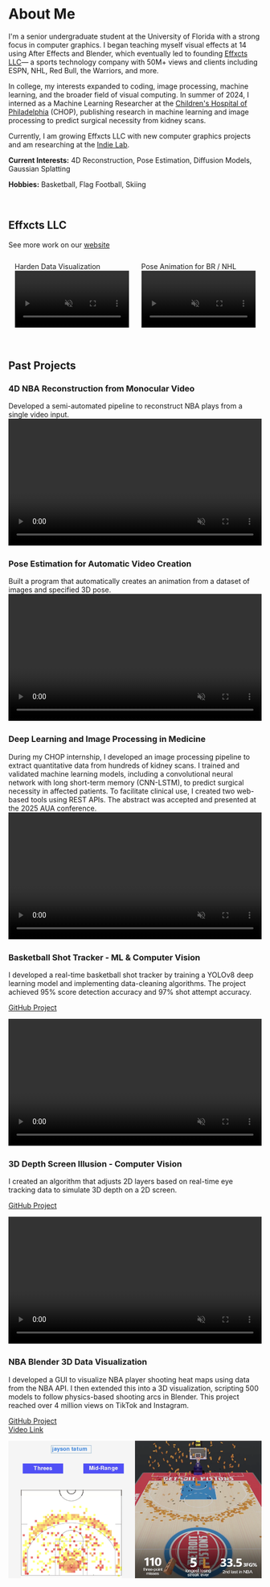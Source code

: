 # About Me

I'm a senior undergraduate student at the University of Florida with a strong focus in computer graphics. I began teaching myself visual effects at 14 using After Effects and Blender, which eventually led to founding <a href="https://www.effxcts.com" target="_blank">Effxcts LLC</a>— a sports technology company with 50M+ views and clients including ESPN, NHL, Red Bull, the Warriors, and more.

In college, my interests expanded to coding, image processing, machine learning, and the broader field of visual computing. In summer of 2024, I interned as a Machine Learning Researcher at the <a href="https://www.chop.edu/" target="_blank">Children's Hospital of Philadelphia</a> (CHOP), publishing research in machine learning and image processing to predict surgical necessity from kidney scans.

Currently, I am growing Effxcts LLC with new computer graphics projects and am researching at the <a href="https://www.cise.ufl.edu/~eragan/indie.html" target="_blank">Indie Lab</a>.

**Current Interests:** 4D Reconstruction, Pose Estimation, Diffusion Models, Gaussian Splatting

**Hobbies:** Basketball, Flag Football, Skiing

<br>


## Effxcts LLC

See more work on our <a href="https://www.effxcts.com" target="_blank"> website</a>
<div style="display: flex; flex-wrap: wrap; justify-content: space-evenly;">
    <div style="flex-basis: 45%; margin: 2.5%;">
        Harden Data Visualization
        <video controls loop="" muted="" autoplay="" style="width: 100%; height: auto;">
            <source src="https://github.com/avishah3/avishah3.github.io/raw/refs/heads/main/videos/Harden.Threes.Video.mp4">
        </video>
    </div>
    <div style="flex-basis: 45%; margin: 2.5%;">
        Pose Animation for BR / NHL
        <video controls loop="" muted="" autoplay="" style="width: 100%; height: auto;">
            <source src="https://github.com/avishah3/avishah3.github.io/raw/refs/heads/main/videos/BR%20NHL%20Edit.mp4">
        </video>
    </div>
</div>
<br>

## Past Projects

### 4D NBA Reconstruction from Monocular Video
Developed a semi-automated pipeline to reconstruct NBA plays from a single video input.
<video controls loop="" muted="" autoplay="" style="width: 100%; height: auto;">
    <source src="https://github.com/avishah3/avishah3.github.io/raw/refs/heads/main/videos/Nba.3D.Breakdown.mp4">
</video>
<br>

### Pose Estimation for Automatic Video Creation
Built a program that automatically creates an animation from a dataset of images and specified 3D pose.
<video controls loop="" muted="" autoplay="" style="width: 100%; height: auto;">
    <source src="https://github.com/avishah3/avishah3.github.io/raw/refs/heads/main/videos/Pose%20Estimation%20Breakdown.mp4">
</video>
<br>

### Deep Learning and Image Processing in Medicine
During my CHOP internship, I developed an image processing pipeline to extract quantitative data from hundreds of kidney scans. I trained and validated machine learning models, including a convolutional neural network with long short-term memory (CNN-LSTM), to predict surgical necessity in affected patients. To facilitate clinical use, I created two web-based tools using REST APIs. The abstract was accepted and presented at the 2025 AUA conference.
<video controls loop="" muted="" autoplay="" style="width: 100%; height: auto;">
    <source src="https://github.com/avishah3/avishah3.github.io/raw/refs/heads/main/videos/chop.video.mp4">
</video>
<br>

### Basketball Shot Tracker - ML & Computer Vision
I developed a real-time basketball shot tracker by training a YOLOv8 deep learning model and implementing data-cleaning algorithms. The project achieved 95% score detection accuracy and 97% shot attempt accuracy.

<a href="https://github.com/avishah3/AI-Basketball-Shot-Detection-Tracker" target="_blank">GitHub Project</a>

<video controls loop="" muted="" autoplay="" style="width: 100%; height: auto;">
    <source src="https://github.com/avishah3/avishah3.github.io/raw/refs/heads/main/videos/Basketball.Shot.Tracker.mp4">
</video>
<br>

### 3D Depth Screen Illusion - Computer Vision
I created an algorithm that adjusts 2D layers based on real-time eye tracking data to simulate 3D depth on a 2D screen.

<a href="https://github.com/avishah3/3D-Screen-Illusion-Using-Webcam" target="_blank">GitHub Project</a>

<video controls loop="" muted="" autoplay="" style="width: 100%; height: auto;">
    <source src="https://github.com/avishah3/avishah3.github.io/raw/refs/heads/main/videos/3D.Depth.Illusion.mp4">
</video>
<br>

### NBA Blender 3D Data Visualization
I developed a GUI to visualize NBA player shooting heat maps using data from the NBA API. I then extended this into a 3D visualization, scripting 500 models to follow physics-based shooting arcs in Blender. This project reached over 4 million views on TikTok and Instagram.

<a href="https://github.com/avishah3/DSA-final-project" target="_blank">GitHub Project</a>
<br>
<a href="https://www.instagram.com/effxcts/reel/C1a-GdfgVMk/" target="_blank">Video Link</a>

<div style="display: flex; justify-content: space-between;">
  <img src="/assets/shot_chart.png" alt="" style="width: 50%;"/>
  <img src="/assets/pistons.png" alt="" style="width: 50%;"/>
</div>
<br>
